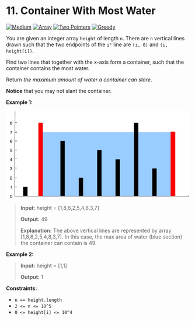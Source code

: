 # 11. Container With Most Water

[![Medium](https://img.shields.io/badge/Medium-916f31)](#)
[![Array](https://img.shields.io/badge/Array-302f33)](#)
[![Two Pointers](https://img.shields.io/badge/Two_Pointers-302f33)](#)
[![Greedy](https://img.shields.io/badge/Greedy-302f33)](#)

You are given an integer array `height` of length `n`. There are `n`
vertical lines drawn such that the two endpoints of the `i°` line are
`(i, 0)` and `(i, height[i])`.

Find two lines that together with the x-axis form a container, such
that the container contains the most water.

Return _the maximum amount of water a container can store_.

**Notice** that you may not slant the container.

**Example 1:**

![example 01](./example-01.jpg)

> **Input:** height = [1,8,6,2,5,4,8,3,7]
>
> **Output:** 49
>
> **Explanation:** The above vertical lines are represented by array
> [1,8,6,2,5,4,8,3,7]. In this case, the max area of water (blue
> section) the container can contain is 49.

**Example 2:**

> **Input:** height = [1,1]
>
> **Output:** 1

**Constraints:**
- `n == height.length`
- `2 <= n <= 10^5`
- `0 <= height[i] <= 10^4`
